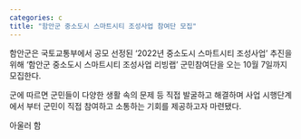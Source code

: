 ```yaml
---
categories: c
title: "함안군 중소도시 스마트시티 조성사업 참여단 모집"
---
```

함안군은 국토교통부에서 공모 선정된 ‘2022년 중소도시 스마트시티 조성사업’ 추진을 위해 ‘함안군 중소도시 스마트시티 조성사업 리빙랩’ 군민참여단을 오는 10월 7일까지 모집한다.

군에 따르면 군민들이 다양한 생활 속의 문제 등 직접 발굴하고 해결하며 사업 시행단계에서 부터 군민이 직접 참여하고 소통하는 기회를 제공하고자 마련됐다. 

아울러 함